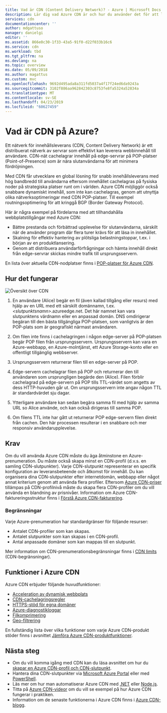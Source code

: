 ```yaml
---
title: Vad är CDN (Content Delivery Network)? - Azure | Microsoft Docs
description: Lär dig vad Azure CDN är och hur du använder det för att leverera innehåll med hög bandbredd.
services: cdn
documentationcenter: ''
author: mdgattuso
manager: danielgi
editor: ''
ms.assetid: 866e0c30-1f33-43a5-91f0-d22f033b16c6
ms.service: cdn
ms.workload: tbd
ms.tgt_pltfrm: na
ms.devlang: na
ms.topic: overview
ms.date: 05/09/2018
ms.author: magattus
ms.custom: mvc
ms.openlocfilehash: 9692d495ada8a311fd5037a4f17f24ed6da9243a
ms.sourcegitcommit: 3102f886aa962842303c8753fe8fa5324a52834a
ms.translationtype: MT
ms.contentlocale: sv-SE
ms.lasthandoff: 04/23/2019
ms.locfileid: "60627459"
---
```

# <a name="what-is-a-content-delivery-network-on-azure"></a>Vad är CDN på Azure?
Ett nätverk för innehållsleverans (CDN, Content Delivery Network) är ett distribuerat nätverk av servrar som effektivt kan leverera webbinnehåll till användare. CDN-nät cachelagrar innehåll på edge-servrar på POP-platser (Point-of-Presence) som är nära slutanvändarna för att minimera fördröjningen. 

Med CDN får utvecklare en global lösning för snabb innehållsleverans med hög bandbredd till användarna eftersom innehållet cachelagras på fysiska noder på strategiska platser runt om i världen. Azure CDN möjliggör också snabbare dynamiskt innehåll, som inte kan cachelagras, genom att utnyttja olika nätverksoptimeringar med CDN POP-platser. Till exempel routningsoptimering för att kringgå BGP (Border Gateway Protocol).

Här är några exempel på fördelarna med att tillhandahålla webbplatstillgångar med Azure CDN:

* Bättre prestanda och förbättrad upplevelse för slutanvändarna, särskilt när de använder program där flera turer krävs för att läsa in innehållet.
* Skalning för effektiv hantering av plötsliga belastningstoppar, t.ex. i början av en produktlansering.
* Genom att distribuera användarförfrågningar och hämta innehåll direkt från edge-servrar skickas mindre trafik till ursprungsservern.

En lista över aktuella CDN-nodplatser finns i [POP-platser för Azure CDN](cdn-pop-locations.md).

## <a name="how-it-works"></a>Hur det fungerar
![Översikt över CDN](./media/cdn-overview/cdn-overview.png)

1. En användare (Alice) begär en fil (även kallad tillgång eller resurs) med hjälp av en URL med ett särskilt domännamn, t.ex. _&lt;slutpunktsnamn&gt;_.azureedge.net. Det här namnet kan vara slutpunktens värdnamn eller en anpassad domän. DNS omdirigerar begäran till den bästa tillgängliga POP-platsen, som vanligtvis är den POP-plats som är geografiskt närmast användaren.
    
2. Om filen inte finns i cachelagringen i någon edge-server på POP-platsen begär POP filen från ursprungsservern. Ursprungsservern kan vara en Azure-webbapp, en Azure-molntjänst, ett Azure Storage-konto eller en offentligt tillgänglig webbserver.
   
3. Ursprungsservern returnerar filen till en edge-server på POP.
    
4. Edge-servern cachelagrar filen på POP och returnerar den till användaren som ursprungligen begärde den (Alice). Filen förblir cachelagrad på edge-servern på POP tills TTL-värdet som angetts av dess HTTP-huvuden går ut. Om ursprungsservern inte angav någon TTL är standardvärdet sju dagar.
    
5. Ytterligare användare kan sedan begära samma fil med hjälp av samma URL so Alice använde, och kan också dirigeras till samma POP.
    
6. Om filens TTL inte har gått ut returnerar POP edge-servern filen direkt från cachen. Den här processen resulterar i en snabbare och mer responsiv användarupplevelse.

## <a name="requirements"></a>Krav
Om du vill använda Azure CDN måste du äga åtminstone en Azure-prenumeration. Du måste också skapa minst en CDN-profil (d.v.s. en samling CDN-slutpunkter). Varje CDN-slutpunkt representerar en specifik konfiguration av leveransbeteende och åtkomst för innehåll. Du kan organisera dina CDN-slutpunkter efter internetdomän, webbapp eller något annat kriterium genom att använda flera profiler. Eftersom [Azure CDN-priser](https://azure.microsoft.com/pricing/details/cdn/) tillämpas på CDN-profilnivå måste du skapa flera CDN-profiler om du vill använda en blandning av prisnivåer. Information om Azure CDN-faktureringsstruktur finns i [Förstå Azure CDN-fakturering](cdn-billing.md).

### <a name="limitations"></a>Begränsningar
Varje Azure-prenumeration har standardgränser för följande resurser:
 - Antalet CDN-profiler som kan skapas.
 - Antalet slutpunkter som kan skapas i en CDN-profil. 
 - Antal anpassade domäner som kan mappas till en slutpunkt.

Mer information om CDN-prenumerationsbegränsningar finns i [CDN limits](https://docs.microsoft.com/azure/azure-subscription-service-limits) (CDN-begränsningar).
    
## <a name="azure-cdn-features"></a>Funktioner i Azure CDN
Azure CDN erbjuder följande huvudfunktioner:

- [Acceleration av dynamisk webbplats](cdn-dynamic-site-acceleration.md)
- [CDN-cachelagringsregler](cdn-caching-rules.md)
- [HTTPS-stöd för egna domäner](cdn-custom-ssl.md)
- [Azure-diagnostikloggar](cdn-azure-diagnostic-logs.md)
- [Filkomprimering](cdn-improve-performance.md)
- [Geo-filtrering](cdn-restrict-access-by-country.md)

En fullständig lista över vilka funktioner som varje Azure CDN-produkt stöder finns i avsnittet [Jämföra Azure CDN-produktfunktioner](cdn-features.md).

## <a name="next-steps"></a>Nästa steg
- Om du vill komma igång med CDN kan du läsa avsnittet om hur du [skapar en Azure CDN-profil och CDN-slutpunkt](cdn-create-new-endpoint.md).
- Hantera dina CDN-slutpunkter via [Microsoft Azure Portal](https://portal.azure.com) eller med [PowerShell](cdn-manage-powershell.md).
- Läs mer om hur man automatiserar Azure CDN med [.NET](cdn-app-dev-net.md) eller [Node.js](cdn-app-dev-node.md).
- Titta på [Azure CDN-videor](https://azure.microsoft.com/resources/videos/index/?services=cdn&sort=newest) om du vill se exempel på hur Azure CDN fungerar i praktiken.
- Information om de senaste funktionerna i Azure CDN finns i [Azure CDN-blogg](https://azure.microsoft.com/blog/tag/azure-cdn/).
